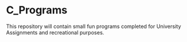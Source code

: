 # C_Programs

This repository will contain small fun programs completed for University Assignments and recreational purposes. 

